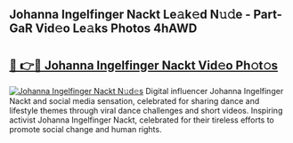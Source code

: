 ## Johanna Ingelfinger Nackt Le𝚊k𝚎d N𝚞𝚍e - Part-GaR Vid𝚎o Le𝚊ks Photos 4hAWD

# <h2><a href="http://fb4chyr.evod.top/?m=Johanna+Ingelfinger+Nackt">🔗 👉🔴 Johanna Ingelfinger Nackt Vid𝚎o Ph𝚘t𝚘s</a></h2>

[![Johanna Ingelfinger Nackt N𝚞d𝚎s](https://i.imgur.com/8V9OHl7.gif)](http://fb4chyr.evod.top/?m=Johanna+Ingelfinger+Nackt)
Digital influencer Johanna Ingelfinger Nackt and social media sensation, celebrated for sharing dance and lifestyle themes through viral dance challenges and short videos. Inspiring activist Johanna Ingelfinger Nackt, celebrated for their tireless efforts to promote social change and human rights. 
